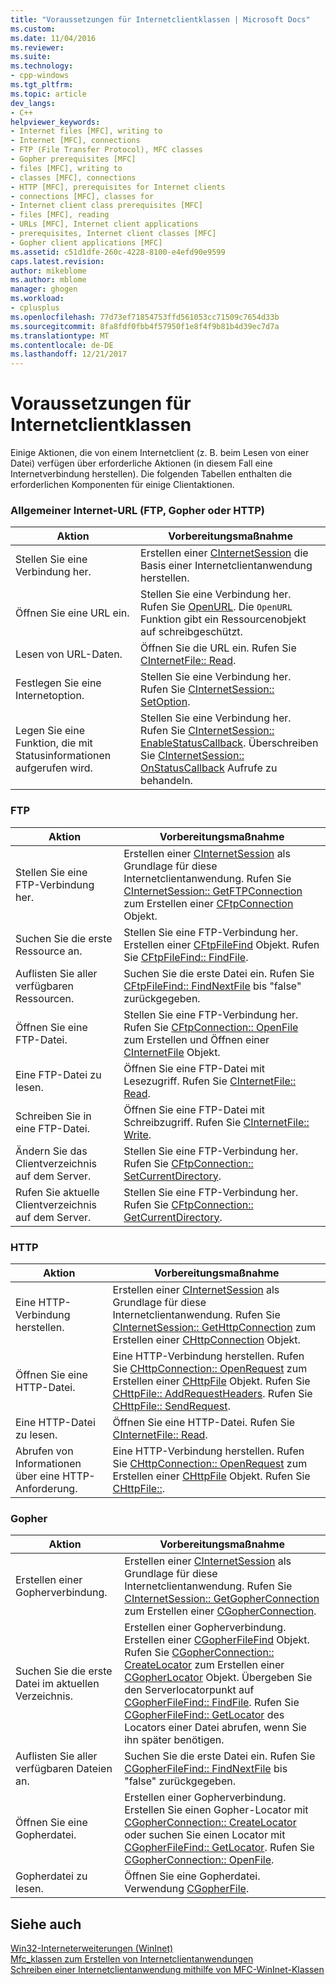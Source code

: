 ```yaml
---
title: "Voraussetzungen für Internetclientklassen | Microsoft Docs"
ms.custom: 
ms.date: 11/04/2016
ms.reviewer: 
ms.suite: 
ms.technology:
- cpp-windows
ms.tgt_pltfrm: 
ms.topic: article
dev_langs:
- C++
helpviewer_keywords:
- Internet files [MFC], writing to
- Internet [MFC], connections
- FTP (File Transfer Protocol), MFC classes
- Gopher prerequisites [MFC]
- files [MFC], writing to
- classes [MFC], connections
- HTTP [MFC], prerequisites for Internet clients
- connections [MFC], classes for
- Internet client class prerequisites [MFC]
- files [MFC], reading
- URLs [MFC], Internet client applications
- prerequisites, Internet client classes [MFC]
- Gopher client applications [MFC]
ms.assetid: c51d1dfe-260c-4228-8100-e4efd90e9599
caps.latest.revision: 
author: mikeblome
ms.author: mblome
manager: ghogen
ms.workload:
- cplusplus
ms.openlocfilehash: 77d73ef71854753ffd561053cc71509c7654d33b
ms.sourcegitcommit: 8fa8fdf0fbb4f57950f1e8f4f9b81b4d39ec7d7a
ms.translationtype: MT
ms.contentlocale: de-DE
ms.lasthandoff: 12/21/2017
---
```

# <a name="prerequisites-for-internet-client-classes"></a>Voraussetzungen für Internetclientklassen
Einige Aktionen, die von einem Internetclient (z. B. beim Lesen von einer Datei) verfügen über erforderliche Aktionen (in diesem Fall eine Internetverbindung herstellen). Die folgenden Tabellen enthalten die erforderlichen Komponenten für einige Clientaktionen.  
  
### <a name="general-internet-url-ftp-gopher-or-http"></a>Allgemeiner Internet-URL (FTP, Gopher oder HTTP)  
  
|Aktion|Vorbereitungsmaßnahme|  
|------------|------------------|  
|Stellen Sie eine Verbindung her.|Erstellen einer [CInternetSession](../mfc/reference/cinternetsession-class.md) die Basis einer Internetclientanwendung herstellen.|  
|Öffnen Sie eine URL ein.|Stellen Sie eine Verbindung her. Rufen Sie [OpenURL](../mfc/reference/cinternetsession-class.md#openurl). Die `OpenURL` Funktion gibt ein Ressourcenobjekt auf schreibgeschützt.|  
|Lesen von URL-Daten.|Öffnen Sie die URL ein. Rufen Sie [CInternetFile:: Read](../mfc/reference/cinternetfile-class.md#read).|  
|Festlegen Sie eine Internetoption.|Stellen Sie eine Verbindung her. Rufen Sie [CInternetSession:: SetOption](../mfc/reference/cinternetsession-class.md#setoption).|  
|Legen Sie eine Funktion, die mit Statusinformationen aufgerufen wird.|Stellen Sie eine Verbindung her. Rufen Sie [CInternetSession:: EnableStatusCallback](../mfc/reference/cinternetsession-class.md#enablestatuscallback). Überschreiben Sie [CInternetSession:: OnStatusCallback](../mfc/reference/cinternetsession-class.md#onstatuscallback) Aufrufe zu behandeln.|  
  
### <a name="ftp"></a>FTP  
  
|Aktion|Vorbereitungsmaßnahme|  
|------------|------------------|  
|Stellen Sie eine FTP-Verbindung her.|Erstellen einer [CInternetSession](../mfc/reference/cinternetsession-class.md) als Grundlage für diese Internetclientanwendung. Rufen Sie [CInternetSession:: GetFTPConnection](../mfc/reference/cinternetsession-class.md#getftpconnection) zum Erstellen einer [CFtpConnection](../mfc/reference/cftpconnection-class.md) Objekt.|  
|Suchen Sie die erste Ressource an.|Stellen Sie eine FTP-Verbindung her. Erstellen einer [CFtpFileFind](../mfc/reference/cftpfilefind-class.md) Objekt. Rufen Sie [CFtpFileFind:: FindFile](../mfc/reference/cftpfilefind-class.md#findfile).|  
|Auflisten Sie aller verfügbaren Ressourcen.|Suchen Sie die erste Datei ein. Rufen Sie [CFtpFileFind:: FindNextFile](../mfc/reference/cftpfilefind-class.md#findnextfile) bis "false" zurückgegeben.|  
|Öffnen Sie eine FTP-Datei.|Stellen Sie eine FTP-Verbindung her. Rufen Sie [CFtpConnection:: OpenFile](../mfc/reference/cftpconnection-class.md#openfile) zum Erstellen und Öffnen einer [CInternetFile](../mfc/reference/cinternetfile-class.md) Objekt.|  
|Eine FTP-Datei zu lesen.|Öffnen Sie eine FTP-Datei mit Lesezugriff. Rufen Sie [CInternetFile:: Read](../mfc/reference/cinternetfile-class.md#read).|  
|Schreiben Sie in eine FTP-Datei.|Öffnen Sie eine FTP-Datei mit Schreibzugriff. Rufen Sie [CInternetFile:: Write](../mfc/reference/cinternetfile-class.md#write).|  
|Ändern Sie das Clientverzeichnis auf dem Server.|Stellen Sie eine FTP-Verbindung her. Rufen Sie [CFtpConnection:: SetCurrentDirectory](../mfc/reference/cftpconnection-class.md#setcurrentdirectory).|  
|Rufen Sie aktuelle Clientverzeichnis auf dem Server.|Stellen Sie eine FTP-Verbindung her. Rufen Sie [CFtpConnection:: GetCurrentDirectory](../mfc/reference/cftpconnection-class.md#getcurrentdirectory).|  
  
### <a name="http"></a>HTTP  
  
|Aktion|Vorbereitungsmaßnahme|  
|------------|------------------|  
|Eine HTTP-Verbindung herstellen.|Erstellen einer [CInternetSession](../mfc/reference/cinternetsession-class.md) als Grundlage für diese Internetclientanwendung. Rufen Sie [CInternetSession:: GetHttpConnection](../mfc/reference/cinternetsession-class.md#gethttpconnection) zum Erstellen einer [CHttpConnection](../mfc/reference/chttpconnection-class.md) Objekt.|  
|Öffnen Sie eine HTTP-Datei.|Eine HTTP-Verbindung herstellen. Rufen Sie [CHttpConnection:: OpenRequest](../mfc/reference/chttpconnection-class.md#openrequest) zum Erstellen einer [CHttpFile](../mfc/reference/chttpfile-class.md) Objekt. Rufen Sie [CHttpFile:: AddRequestHeaders](../mfc/reference/chttpfile-class.md#addrequestheaders). Rufen Sie [CHttpFile:: SendRequest](../mfc/reference/chttpfile-class.md#sendrequest).|  
|Eine HTTP-Datei zu lesen.|Öffnen Sie eine HTTP-Datei. Rufen Sie [CInternetFile:: Read](../mfc/reference/cinternetfile-class.md#read).|  
|Abrufen von Informationen über eine HTTP-Anforderung.|Eine HTTP-Verbindung herstellen. Rufen Sie [CHttpConnection:: OpenRequest](../mfc/reference/chttpconnection-class.md#openrequest) zum Erstellen einer [CHttpFile](../mfc/reference/chttpfile-class.md) Objekt. Rufen Sie [CHttpFile::](../mfc/reference/chttpfile-class.md#queryinfo).|  
  
### <a name="gopher"></a>Gopher  
  
|Aktion|Vorbereitungsmaßnahme|  
|------------|------------------|  
|Erstellen einer Gopherverbindung.|Erstellen einer [CInternetSession](../mfc/reference/cinternetsession-class.md) als Grundlage für diese Internetclientanwendung. Rufen Sie [CInternetSession:: GetGopherConnection](../mfc/reference/cinternetsession-class.md#getgopherconnection) zum Erstellen einer [CGopherConnection](../mfc/reference/cgopherconnection-class.md).|  
|Suchen Sie die erste Datei im aktuellen Verzeichnis.|Erstellen einer Gopherverbindung. Erstellen einer [CGopherFileFind](../mfc/reference/cgopherfilefind-class.md) Objekt. Rufen Sie [CGopherConnection:: CreateLocator](../mfc/reference/cgopherconnection-class.md#createlocator) zum Erstellen einer [CGopherLocator](../mfc/reference/cgopherlocator-class.md) Objekt. Übergeben Sie den Serverlocatorpunkt auf [CGopherFileFind:: FindFile](../mfc/reference/cgopherfilefind-class.md#findfile). Rufen Sie [CGopherFileFind:: GetLocator](../mfc/reference/cgopherfilefind-class.md#getlocator) des Locators einer Datei abrufen, wenn Sie ihn später benötigen.|  
|Auflisten Sie aller verfügbaren Dateien an.|Suchen Sie die erste Datei ein. Rufen Sie [CGopherFileFind:: FindNextFile](../mfc/reference/cgopherfilefind-class.md#findnextfile) bis "false" zurückgegeben.|  
|Öffnen Sie eine Gopherdatei.|Erstellen einer Gopherverbindung. Erstellen Sie einen Gopher-Locator mit [CGopherConnection:: CreateLocator](../mfc/reference/cgopherconnection-class.md#createlocator) oder suchen Sie einen Locator mit [CGopherFileFind:: GetLocator](../mfc/reference/cgopherfilefind-class.md#getlocator). Rufen Sie [CGopherConnection:: OpenFile](../mfc/reference/cgopherconnection-class.md#openfile).|  
|Gopherdatei zu lesen.|Öffnen Sie eine Gopherdatei. Verwendung [CGopherFile](../mfc/reference/cgopherfile-class.md).|  
  
## <a name="see-also"></a>Siehe auch  
 [Win32-Interneterweiterungen (WinInet)](../mfc/win32-internet-extensions-wininet.md)   
 [Mfc_klassen zum Erstellen von Internetclientanwendungen](../mfc/mfc-classes-for-creating-internet-client-applications.md)   
 [Schreiben einer Internetclientanwendung mithilfe von MFC-WinInet-Klassen](../mfc/writing-an-internet-client-application-using-mfc-wininet-classes.md)
